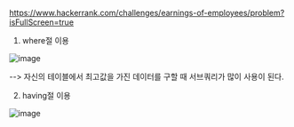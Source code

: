 https://www.hackerrank.com/challenges/earnings-of-employees/problem?isFullScreen=true

1. where절 이용

![image](https://user-images.githubusercontent.com/108928206/187907571-d3282b4f-134b-4949-b4e2-edaf8205bc42.png)

--> 자신의 테이블에서 최고값을 가진 데이터를 구할 때 서브쿼리가 많이 사용이 된다.

2. having절 이용

![image](https://user-images.githubusercontent.com/108928206/187907601-efe2e4d8-9558-445b-aed6-15db280ab66d.png)

